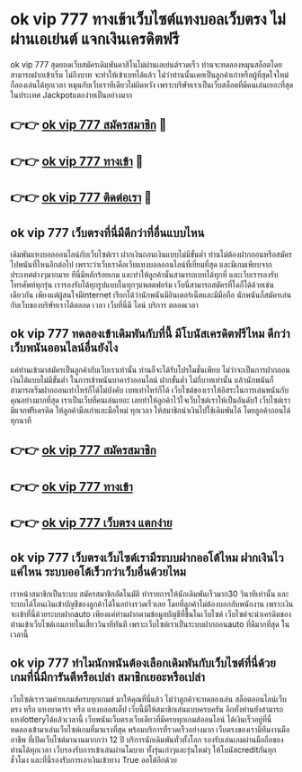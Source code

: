 # ok vip 777 ทางเข้าเว็บไซต์แทงบอลเว็บตรง ไม่ผ่านเอเย่นต์ แจกเงินเครดิตฟรี

ok vip 777 สุดยอดเว็บสมัครเดิมพันคาสิโนไม่ผ่านเอเย่นต์รวดเร็ว ท่านจะทดลองหมุนสล็อตโดยสามารถฝากเข้าเริ่ม ไม่ถึงบาท จะทำให้เข้าเบทได้แล้ว ไม่ว่าท่านนั้นเคยเป็นลูกค้าเก่าหรือผู้ที่สุดใจใหม่ ก็ลองเล่นได้ทุกเวลา หมุนกับเว็บเราทีเดียวไม่ผิดหวัง เพราะบริษัทเราเป็นเว็บสล็อตที่มีคนเล่นเยอะที่สุดในประเทศ Jackpotแตกง่ายเป็นอย่างมาก

## 👉👉 [ok vip 777 สมัครสมาชิก](https://bit.ly/3Ckzg5n) 🎰
## 👉👉 [ok vip 777 ทางเข้า](https://bit.ly/3Ckzg5n) 🎰
## 👉👉 [ok vip 777 ติดต่อเรา](https://bit.ly/3Ckzg5n) 🎰

## ok vip 777 เว็บตรงที่นี่มีดีกว่าที่อื่นแบบไหน
เดิมพันแทงบอลออนไลน์กับเว็บไซต์เรา ฝากเงินถอนเงินแบบไม่มีขั้นต่ำ ท่านไม่ต้องฝากถอนหรือสมัครไปพนันที่ไหนอีกต่อไป เพราะว่าเว็บเราคือเว็บแทงบอลออนไลน์ที่เยี่ยมที่สุด และมีเกมเพียบจากประเทศต่างๆมากมาย ทีนี่มีหลักร้อยเกม และทำให้ลูกค้านั้นสามารถเบทได้ทุกที่ และเว็บเรารองรับโทรศัพท์ทุกรุ่น เรารองรับได้ทุกรูปแบบในทุกๆแพลตฟอร์ม เว็บนี่สามารถสมัครที่ใดก็ได้ด้วยเช่นเดียวกัน เพียงแต่ผู้สนใจมีinternet เรียกได้ว่านักพนันมีอินเตอร์เน็ตและมีมือถือ นักพนันก็สมัครเล่นกับเว็บของบริษัทเราได้ตลอด เวลา เว็บที่นี่มี ไลน์ บริการ ตลอดเวลา

## ok vip 777 ทดลองเข้าเดิมพันกับที่นี้ มีโบนัสเครดิตฟรีไหม ดีกว่าเว็บพนันออนไลน์อื่นยังไง
แค่ท่านเข้ามาสมัครเป็นลูกค้ากับเว็บเราเท่านั้น ท่านก็จะได้รับโปรโมชั่นเพียบ ไม่ว่าจะเป็นการฝากถอนเงินได้แบบไม่มีขั้นต่ำ ในการเข้าพนันบาคาร่าออนไลน์ ฝากขั้นต่ำ ไม่กี่บาทเท่านั้น แล้วนักพนันก็สามารถเริ่มฝากถอนเท่าไหร่ก็ได้ไม่บังคับ เบทเท่าไหร่ก็ได้ เว็บไซต์ของเราให้อิสระในการเล่นพนันกับคุณอย่างมากที่สุด เราเป็นเว็บที่คนเล่นเยอะ เลยทำให้ลูกค้าไว้ใจเว็บไซต์เราให้เป็นอันดับ1 เว็บไซต์เรามีแจกฟรีเครดิต ให้ลูกค้ามือเก่าและมือใหม่ ทุกเวลา ให้สมาชิกนำเงินไปใช้เดิมพันได้ โดยลูกค้าถอนได้ทุกนาที

## 👉👉 [ok vip 777 สมัครสมาชิก](https://bit.ly/3Ckzg5n)
## 👉👉 [ok vip 777 ทางเข้า](https://bit.ly/3Ckzg5n)
## 👉👉 [ok vip 777 เว็บตรง แตกง่าย](https://bit.ly/3Ckzg5n)

## ok vip 777 เว็บตรงเว็บไซต์เรามีระบบฝากออโต้ไหม ฝากเงินไวแค่ไหน ระบบออโต้เร็วกว่าเว็บอื่นด้วยไหม
เราหน้าสมาชิกเป็นระบบ สมัครสมาชิกอัตโนมัติ ทำรายการให้นักเดิมพันเร็วมาก30 วินาทีเท่านั้น และระบบได้โอนเงินเข้าบัญชีของลูกค้าได้ในอย่างรวดเร็วเลย โดยที่ลูกค้าไม่ต้องบอกกับพนักงาน เพราะเงินจะเข้าที่นี่ด้วยระบบฝากauto เพียงแค่ท่านฝากตามข้อมูลบัญชีที่ขึ้นในเว็บไซต์ เว็บไซต์จะนำเครดิตของท่านเข้าเว็บไซต์เกมภายในเสี้ยววินาทีทันที เพราะเว็บไซต์เราเป็นระบบฝากถอนauto ที่ดีมากที่สุด ในเวลานี้

## ok vip 777 ทำไมนักพนันต้องเลือกเดิมพันกับเว็บไซต์ที่นี่ด้วย เกมที่นี่มีการันตีหรือเปล่า สมาชิกเยอะหรือเปล่า
เว็บไซต์เรารวมค่ายเกมส์ครบทุกเกมส์ มาให้คุณที่นี่แล้ว ไม่ว่าลูกค้าจะทดลองเล่น สล็อตออนไลน์เว็บตรง หรือ แทงบาคาร่า หรือ แทงบอลสเต็ป เว็บนี้มีให้สมาชิกเล่นแบบครบครัน อีกทั้งท่านยังสามารถแทงlotteryได้แล้วเวลานี้ เว็บพนันเว็บตรงเว็บเดียวที่มีครบทุกเกมส์ออนไลน์ ได้เงินเร็วอยู่ที่นี่ ทดลองเข้ามาเล่นเว็บไซต์เกมที่มาแรงที่สุด พร้อมบริการที่รวดเร็วอย่างมาก เว็บตรงของเรามีทีมงานมืออาชีพ ที่เปิดเว็บไซต์มานานมากกว่า 12 ปี บริการนักเดิมพันทั่วทั้งโลก รองรับเล่นเกมผ่านมือถือของท่านได้ทุกเวลา เว็บรองรับการเข้าเล่นผ่านโมบาย ทั้งรุ่นเก่าๆและรุ่นใหม่ๆ ให้โบนัสcreditกันทุกชั่วโมง และที่นี่รองรับการเอาเงินเข้าทาง True ออโต้อีกด้วย

